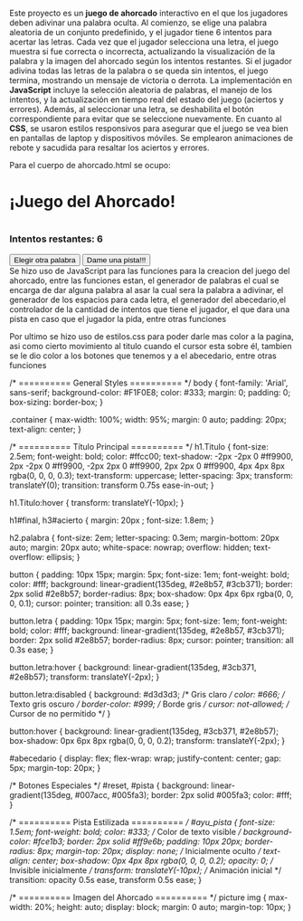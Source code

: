 Este proyecto es un **juego de ahorcado** interactivo en el que los jugadores deben adivinar una palabra oculta. Al comienzo, se elige una palabra aleatoria de un conjunto predefinido, y el jugador tiene 6 intentos para acertar las letras. Cada vez que el jugador selecciona una letra, el juego muestra si fue correcta o incorrecta, actualizando la visualización de la palabra y la imagen del ahorcado según los intentos restantes. Si el jugador adivina todas las letras de la palabra o se queda sin intentos, el juego termina, mostrando un mensaje de victoria o derrota. La implementación en **JavaScript** incluye la selección aleatoria de palabras, el manejo de los intentos, y la actualización en tiempo real del estado del juego (aciertos y errores). Además, al seleccionar una letra, se deshabilita el botón correspondiente para evitar que se seleccione nuevamente. En cuanto al **CSS**, se usaron estilos responsivos para asegurar que el juego se vea bien en pantallas de laptop y dispositivos móviles. Se emplearon animaciones de rebote y sacudida para resaltar los aciertos y errores. 

Para el cuerpo de ahorcado.html se ocupo: 

<!DOCTYPE html>
<html lang="en">

<head>
    <meta charset="UTF-8">
    <meta name="viewport" content="width=device-width, initial-scale=1.0">
    <title>Juego De Ahorcado</title>
    <link rel="stylesheet" href="estilos.css">
</head>

<body>
    <div class="container">
        <h1 class="Titulo">¡Juego del Ahorcado!</h1>
        <h1 id="final" class="zoom-in"></h1>
        <h3 id="acierto"></h3>
        <div class="flex-row no-wrap">
            <h2 class="palabra" id="palabra"></h2>
            <picture>
                <img src="img_1.png" alt="" id="img1" style="display:none;">
                <img src="img_2.png" alt="" id="img2" style="display:none;">
                <img src="img_3.png" alt="" id="img3" style="display:none;">
                <img src="img_4.png" alt="" id="img4" style="display:none;">
                <img src="img_5.png" alt="" id="img5" style="display:none;">
                <img src="img_6.png" alt="" id="img6" style="display:none;">
                <img src="img_7.png" alt="" id="img7" style="display:none;">
            </picture>
        </div>
        <div class="flex-row" id="oportunidades">
            <div class="col">
                <h3>Intentos restantes: <span id="intentos">6</span></h3>
            </div>
            <div class="col">
                <button onclick="iniciar()" id="reset">Elegir otra palabra</button>
                <button onclick="pista()" id="pista">Dame una pista!!!</button>
                <div id="ayu_pista" class="fade-in"></div>
            </div>
        </div>
        <div class="flex-row">
            <div class="col">
                <div class="flex-row" id="abecedario"></div>
            </div>
            <div class="col"></div>
        </div>
    </div>
</body>

</html>
Se hizo uso de JavaScript para las funciones para la creacion del juego del ahorcado, entre las funciones estan, el generador de palabras el cual se encarga de dar alguna palabra al asar la cual sera la palabra a adivinar, el generador de los espacios para cada letra, el generador del abecedario,el controlador de la cantidad de intentos que tiene el jugador, el que dara una pista en caso que el jugador la pida, entre otras funciones

   <script>
        // Conjunto de palabras 
        var palabras = [["conejo", "Un animal"], ["piña", "Es una fruta"], ["zapato", "Los utilizas en los pies"], ["pantalon", "Es una prenda de vestir"], ["telefono", "Tecnologia"], ["tequila", "Bebida alcholica"], ["pajaro", "ave"], ["perfume", "lo usamos para oler rico"], ["jugo", "Bebida"], ["flores", "En primavera hay muchas"], ["chamarra", "sirve para quitar el frio"], ["silla", "La ocupas para sentarte"], ["amor", "Sentimiento"]];

        // Palabra a adivinar
        var palabra = "";
        var num;
        var adivinar = [];
        var esp = document.getElementById("palabra");
        var conta = 6;
        var buttons = document.getElementsByClassName('letra');
        var btniniciar = document.getElementById("reset");

        function generadorPalabras() {
            num = Math.floor(Math.random() * palabras.length);
            palabra = palabras[num][0].toUpperCase();
            console.log(palabra);
        }

        function rayitas(length) {
            adivinar = Array(length).fill("__");
            esp.innerHTML = adivinar.join("  ");
        }

        function generarAbecedario(a, z) {
            var abecedarioDiv = document.getElementById("abecedario");
            abecedarioDiv.innerHTML = ""; // Asegurarse de que el contenedor esté
            var i = a.charCodeAt(0), j = z.charCodeAt(0);
            var letra = "";
            for (; i <= j; i++) {
                letra = String.fromCharCode(i).toUpperCase();
                abecedarioDiv.innerHTML += "<button value='" + letra + "' onclick='intento(\"" + letra + "\")' class='letra' id='" + letra + "'>" + letra + "</button>";
            }
            // Añadir la letra Ñ
            abecedarioDiv.innerHTML += "<button value='Ñ' onclick='intento(\"Ñ\")' class='letra' id='Ñ'>Ñ</button>";
        }

        function intento(letra) {
            const boton = document.getElementById(letra);
            boton.disabled = true; // Deshabilitar el botón
            if (palabra.includes(letra)) {
                for (var i = 0; i < palabra.length; i++) {
                    if (palabra[i] === letra) adivinar[i] = letra;
                }
                esp.innerHTML = adivinar.join("  ");
                document.getElementById("acierto").innerHTML = "¡Bien hecho!";
                document.getElementById("acierto").classList.add("acierto", "verde");
            } else {
                conta--;
                document.getElementById("intentos").innerHTML = conta;
                document.getElementById("acierto").innerHTML = "Fallaste, ¡intenta otra vez!";
                document.getElementById("acierto").classList.add("acierto", "rojo");
                document.getElementById("img" + (7 - conta)).style.display = "block";
                if (conta < 6) {
                    document.getElementById("img" + (6 - conta)).style.display = "none";
                }
            }
            compruebaFinal();
            setTimeout(function () {
                document.getElementById("acierto").className = "";
            }, 800);
        }


        function pista() {
            const pistaElemento = document.getElementById("ayu_pista");
            pistaElemento.innerHTML = palabras[num][1]; // Asignar la pista
            pistaElemento.style.opacity = "1"; // Asegurar visibilidad (por si usas animaciones)
            pistaElemento.style.transform = "translateY(0)"; // Resetear transformaciones (si las usas)
            pistaElemento.style.display = "block"; // Asegurarse de que se muestre
        }

        function compruebaFinal() {
            if (adivinar.indexOf("__") === -1) {
                document.getElementById("final").innerHTML = "Lo lograste, Felicidades!!!";
                document.getElementById("final").classList.add("zoom-in");
                document.getElementById("palabra").classList.add("encuadre");
                for (var i = 0; i < buttons.length; i++) {
                    buttons[i].disabled = true;
                }
                document.getElementById("reset").innerHTML = "Empezar";
                btniniciar.onclick = function () { location.reload(); };
            } else if (conta === 0) {
                document.getElementById("final").innerHTML = "Lo siento, perdiste. La palabra era " + palabra;
                document.getElementById("final").classList.add("zoom-in");
                for (var i = 0; i < buttons.length; i++) {
                    buttons[i].disabled = true;
                }
                document.getElementById("reset").innerHTML = "Empezar";
                btniniciar.onclick = function () { location.reload(); };
            }
        }

        function iniciar() {
            generadorPalabras();
            rayitas(palabra.length);
            generarAbecedario("a", "z");
            conta = 6;
            document.getElementById("intentos").innerHTML = conta;

            // Ocultar imágenes y pista
            for (var i = 1; i <= 7; i++) {
                document.getElementById("img" + i).style.display = "none";
            }
            document.getElementById("img1").style.display = "block";
            const pistaElemento = document.getElementById("ayu_pista");
            pistaElemento.style.display = "none";
            pistaElemento.style.opacity = "0";
            pistaElemento.style.transform = "translateY(-10px)";
        }

        window.onload = iniciar();
    </script>

Por ultimo se hizo uso de estilos.css para poder darle mas color a la pagina, asi como cierto movimiento al titulo cuando el cursor esta sobre él, tambien se le dio color a los botones que tenemos y a el abecedario, entre otras funciones 

/* ========== General Styles ========== */
body {
    font-family: 'Arial', sans-serif;
    background-color: #F1F0E8;
    color: #333;
    margin: 0;
    padding: 0;
    box-sizing: border-box;
}

.container {
    max-width: 100%;
    width: 95%;
    margin: 0 auto;
    padding: 20px;
    text-align: center;
}

/* ========== Título Principal ========== */
h1.Titulo {
    font-size: 2.5em;
    font-weight: bold;
    color: #ffcc00;
    text-shadow:
        -2px -2px 0 #ff9900,
        2px -2px 0 #ff9900,
        -2px 2px 0 #ff9900,
        2px 2px 0 #ff9900,
        4px 4px 8px rgba(0, 0, 0, 0.3);
    text-transform: uppercase;
    letter-spacing: 3px;
    transform: translateY(0);
    transition: transform 0.75s ease-in-out;
}

h1.Titulo:hover {
    transform: translateY(-10px);
}

h1#final, h3#acierto {
    margin: 20px ;
    font-size: 1.8em;
}

h2.palabra { 
    font-size: 2em;
    letter-spacing: 0.3em; 
    margin-bottom: 20px auto; 
    margin: 20px auto;
    white-space: nowrap;
    overflow: hidden;
    text-overflow: ellipsis;
}

button {
    padding: 10px 15px;
    margin: 5px;
    font-size: 1em;
    font-weight: bold;
    color: #fff;
    background: linear-gradient(135deg, #2e8b57, #3cb371);
    border: 2px solid #2e8b57;
    border-radius: 8px;
    box-shadow: 0px 4px 6px rgba(0, 0, 0, 0.1);
    cursor: pointer;
    transition: all 0.3s ease;
}

button.letra {
    padding: 10px 15px;
    margin: 5px;
    font-size: 1em;
    font-weight: bold;
    color: #fff;
    background: linear-gradient(135deg, #2e8b57, #3cb371);
    border: 2px solid #2e8b57;
    border-radius: 8px;
    cursor: pointer;
    transition: all 0.3s ease;
}

button.letra:hover {
    background: linear-gradient(135deg, #3cb371, #2e8b57);
    transform: translateY(-2px);
}

button.letra:disabled {
    background: #d3d3d3; /* Gris claro */
    color: #666;        /* Texto gris oscuro */
    border-color: #999; /* Borde gris */
    cursor: not-allowed; /* Cursor de no permitido */
}

button:hover {
    background: linear-gradient(135deg, #3cb371, #2e8b57);
    box-shadow: 0px 6px 8px rgba(0, 0, 0, 0.2);
    transform: translateY(-2px);
}

#abecedario {
    display: flex;
    flex-wrap: wrap;
    justify-content: center;
    gap: 5px;
    margin-top: 20px;
}

/* Botones Especiales */
#reset, #pista {
    background: linear-gradient(135deg, #007acc, #005fa3);
    border: 2px solid #005fa3;
    color: #fff;
}

/* ========== Pista Estilizada ========== */
#ayu_pista {
    font-size: 1.5em;
    font-weight: bold;
    color: #333; /* Color de texto visible */
    background-color: #fce1b3;
    border: 2px solid #ff9e6b;
    padding: 10px 20px;
    border-radius: 8px;
    margin-top: 20px;
    display: none; /* Inicialmente oculto */
    text-align: center;
    box-shadow: 0px 4px 8px rgba(0, 0, 0, 0.2);
    opacity: 0; /* Invisible inicialmente */
    transform: translateY(-10px); /* Animación inicial */
    transition: opacity 0.5s ease, transform 0.5s ease;
}


/* ========== Imagen del Ahorcado ========== */
picture img {
    max-width: 20%;
    height: auto;
    display: block;
    margin: 0 auto;
    margin-top: 10px;
}
